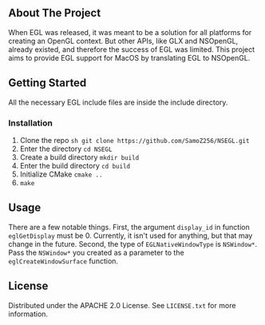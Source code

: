 ## About The Project

When EGL was released, it was meant to be a solution for all platforms for creating an OpenGL context. But other APIs, like GLX and NSOpenGL, already existed, and therefore the success of EGL was limited. This project aims to provide EGL support for MacOS by translating EGL to NSOpenGL.



## Getting Started

All the necessary EGL include files are inside the include directory.

### Installation

1. Clone the repo
   `sh git clone https://github.com/SamoZ256/NSEGL.git`
2. Enter the directory
   `cd NSEGL`
3. Create a build directory
   `mkdir build`
4. Enter the build directory
   `cd build`
5. Initialize CMake
   `cmake ..`
5. `make`



## Usage

There are a few notable things. First, the argument `display_id` in function `eglGetDisplay` must be 0. Currently, it isn't used for anything, but that may change in the future. Second, the type of `EGLNativeWindowType` is `NSWindow*`. Pass the `NSWindow*` you created as a parameter to the `eglCreateWindowSurface` function.



## License

Distributed under the APACHE 2.0 License. See `LICENSE.txt` for more information.
